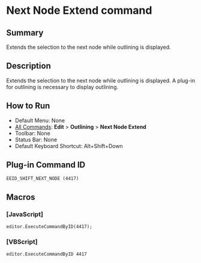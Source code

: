 # Next Node Extend command

## Summary

Extends the selection to the next node while outlining is displayed.

## Description

Extends the selection to the next node while outlining is displayed. A plug-in for outlining is necessary to display outlining.

## How to Run

- Default Menu: None
- [All Commands](../tools/all_commands): **Edit** \> **Outlining** \> **Next Node Extend**
- Toolbar: None
- Status Bar: None
- Default Keyboard Shortcut: Alt+Shift+Down

## Plug-in Command ID

```
EEID_SHIFT_NEXT_NODE (4417)```

## Macros

### \[JavaScript\]

```
editor.ExecuteCommandByID(4417);
```

### \[VBScript\]

```
editor.ExecuteCommandByID 4417
```
